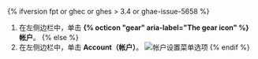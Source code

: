 {% ifversion fpt or ghec or ghes > 3.4 or ghae-issue-5658 %}
1. 在左侧边栏中，单击 **{% octicon "gear" aria-label="The gear icon" %} 帐户**。
{% else %}
1. 在左侧边栏中，单击 **Account（帐户）**。 ![帐户设置菜单选项](/assets/images/help/settings/settings-sidebar-account-settings.png)
{% endif %}
